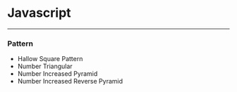 <h1>Javascript</h1>

<hr>

<h3>Pattern</h3>

<ul>
<li>Hallow Square Pattern</li>
<li>Number Triangular</li>
<li>Number Increased Pyramid</li>
<li>Number Increased Reverse Pyramid</li>
</ul>

